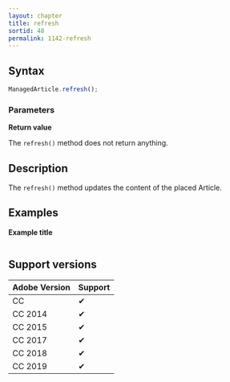 ```yaml
---
layout: chapter
title: refresh
sortid: 48
permalink: 1142-refresh
---
```

## Syntax

```javascript
ManagedArticle.refresh();
```

### Parameters

**Return value**

The `refresh()` method does not return anything.

## Description

The `refresh()` method updates the content of the placed Article.

## Examples

**Example title**

```javascript

```

## Support versions

| Adobe Version | Support |
|---------------|---------|
| CC            | ✔       |
| CC 2014       | ✔       |
| CC 2015       | ✔       |
| CC 2017       | ✔       |
| CC 2018       | ✔       |
| CC 2019       | ✔       |
